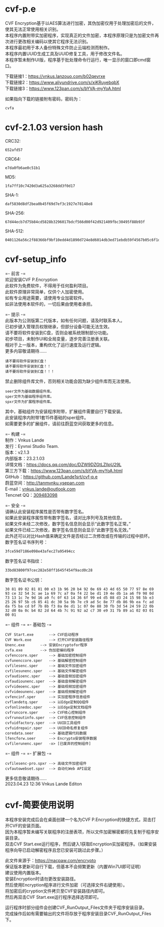 # cvf-p.e
CVF Encryption基于以AES算法进行加密，其伪加密仅用于处理加密后的文件，使其无法正常使用相关识别。  
本程序内置附带实加密程序，实现真正的文件加密，本程序原理只是为加密文件再次进行更改相关编码以使其它程序无法识别。  
本程序最初用于本人备份特殊文件防止云端检测而制作。  
本程序内置UUID生成工具及UUID修复工具，用于修改文件名。  
本程序暂未制作UI版，程序基于批处理命令行运行，唯一显示的窗口即cmd窗口。  

下载链接1：https://vnkus.lanzouo.com/b02qevrxe  
下载链接2：https://www.aliyundrive.com/s/xiKRuyebqbX  
下载链接3：https://www.123pan.com/s/bYVA-myYoA.html  

如果指向下载的链接附有密码，密码为：  

	cvfa  
# cvf-2.1.03 version hash  
CRC32:  

	652afd57  
CRC64:  

	e7da0fb6ae0c51b1
MD5:  

	1fa7ff10c7420d3a625a3268dd3f0d17  
SHA-1:  

	daf5830d8df2bea0b45f69d7ef3c1927e78148e8  
SHA-256:  

	67d44ecb7d75b84cd5828b3296017bdcf566d00f42d921409fbc30495f88b93f
SHA-512:  

	0401126a56c2f88366bf9bf10edd4d1890d724e8d6014db3ed71ebdb59f4567b05c6f1d05c91638c93d1f0d54e354f4399bb2286f2793aed1b3e810734ff8e14
# cvf-setup_info  
=- 前言 -=  
欢迎安装CVF P.Encryption  
此软件为免费软件，不得用于任何盈利项目。  
此软件原理非常简单，仅供个人加密使用。  
如有专业用途需要，请使用专业加密软件。  
如非法使用本软件的，一切后果由使用者承担。  
	
=- 提示 -=  
此版本为公测版第二代版本，如有任何问题，请及时联系本人。  
已初步键入管理员权限继承，但部分设备可能无法生效。  
请不要将软件安装到C盘，否则会被系统限制部分功能。  
初步项目，未制作UI和全局变量，逐步完善注册表关联。  
相对于上一版本，重构优化了运行速度及运行逻辑。  
更多内容敬请期待......  
	
	请不要将软件安装到C盘！  
	请不要将软件安装到C盘！！  
	请不要将软件安装到C盘！！！  
	
禁止删除组件库文件，否则相关功能会因为缺少组件库而无法使用。  

	seer文件为基础数据组件库。  
	sper文件为基础程序组件库。  
	spxr文件为扩展程序组件库。 
	
其中，基础组件为安装程序附带，扩展组件需要自行下载安装。  
此安装程序内附带1套15件基础的sper组件。  
如需要更多的扩展组件，请前往蔚蓝空间获取更多的信息。  
	
=- 构建 -=  
制作：Vnkus Lande  
发行：Eyvnxi Studio Team.  
版本：v2.1.3  
内部版本：23.2.1.03  
详情文档：https://docs.qq.com/doc/DZW9DZGtLZllpU29L  
第三方下载：https://www.123pan.com/s/bYVA-myYoA.html  
GitHub：https://github.com/Lande1srt/cvf-p.e  
蔚蓝空间：http://tanmvnku.ysepan.com  
E-mail：vnkus.lande@outlook.com  
Tencnet QQ：[309483098  ](https://qm.qq.com/cgi-bin/qm/qr?k=mXLPE5aidmDGmqfHNM9vw9GwB_Yj4QU8)  
	
=- 安全 -=  
请确认此安装程序属性是否带有数字签名。  
如果此安装程序属性带有数字签名，请对比序列号及其他信息。   
如果文件未经二次修改，数字签名信息则会显示“此数字签名正常。”  
如果文件已经二次修改，数字签名信息则会显示“此数字签名无效。”  
此外还可以对比Hash值来确定文件是否经过二次修改或在传输的过程中损坏。  
数字签名证书序列号：  

	3fce59d7186e098e43afec27a95494cc  
	
数字签名证书指纹：  

	33bd83800f97cec282e58ff1645f454f9acd0c28  
数字签名证书公钥：  

	30 81 89 02 81 81 00 e3 1b 96 20 b4 92 0e 69 43 4d 65 50 77 97 8e 69 93 ce 32 54 3c ae 1a 69 7c a7 0a f4 22 be d1 19 4e db 1a a6 f9 98 0d 73 13 1c 7e 9d 16 a9 fc 0f 63 14 36 6f 99 e4 d5 08 d3 24 15 98 5b e3 25 26 97 5b c6 85 41 dc 30 5a 9b 7e c9 ad 5c 8e 77 db 86 9b ea fc ad da f5 ba cd bf 7b 8b f3 8a 0e d1 1c 07 0e 88 30 fb 3d 54 24 59 22 0b 32 d0 0a 0c b4 02 2d 64 4b 7c 91 92 a2 c7 30 e9 31 7b 89 a1 02 03 01 00 01  
	
	
=- 组件 -= =- 基础包 -=

	CVF Start.exe		--> CVF启动程序  
	CVF Work.exe		--> 打开CVF安装路径程序  
	Unenc.exe		--> 安装Encryptofor程序  
	cvfa.exe		--> 伪加密编码程序  
	cvfenccore.sper		--> 基础加密控制组件  
	cvfunenccore.sper	--> 基础解密控制组件  
	cvfilesenc.sper		--> 基础文件加密组件  
	cvfilesunenc.sper	--> 基础文件解密组件  
	cvfaudioenc.sper	--> 基础音频加密组件  
	cvfaudiounenc.sper	--> 基础音频解密组件  
	cvfvideoenc.sper	--> 基础视频加密组件  
	cvfvideounenc.sper	--> 基础视频解密组件  
	cvfencinf.sper		--> 实加密程序信息组件  
	cvflandetq.sper		--> 以Edge定制QQ组件  
	cvfonlinedoc.sper	--> 以Edge定制文档组件  
	cvfruncore.sper 	--> CVF核心控制组件  
	cvfrunoutinfo.sper	--> CVF信息控制组件  
	cvfuidfactory.sper	--> UUID工具组件  
	cvfuidrepair.sper	--> UUID命名修复组件  
	coredata.seer		--> 基础逻辑代码数据  
	lfencforw.seer		--> Encrypto安装程序数据  
	cvfilerunenc.sper	-x> [已废弃的控制组件]  

=- 组件 -= =- 扩展包 -=  

	cvfilesenc-pro.spxr	--> 高级文件加密组件  
	cvfautowebset.spxr	--> 自动化Web API设定  
	
	
	
更多信息敬请期待......  
2023.04.23	12:36	Vnkus Lande Editon  
  
  
  
  # cvf-简要使用说明
  本程序安装完成后会在桌面创建一个名为CVF P.Encryption的快捷方式，双击打开CVF的安装页面。  
因为本程序暂未编写关联程序的注册表项，所以文件加密解密都将先复制于程序安装目录。  
双击CVF Start.exe运行程序，然后键入1获取Encryption实加密程序。（如果安装程序向导已启动解密程序且您已安装可跳过此步骤。）  
	
此文件来源于：https://macpaw.com/encrypto  
保证版本更新可自行下载，但基本不会频繁更新（内置Win7UI即可证明）  
建议使用内置版本。  
安装Encryption时请勿更改安装路径。  
然后使用Encryption程序进行文件加密（可选择文件右键使用）。  
将加密后的cryption文件拷贝至CVF安装路径内即可。  
然后再双击CVF Start.exe运行程序选择选项即可。  
	
运行程序时部分组件会创建CVF_RunOutput_Files文件夹于程序安装目录。  
完成操作后如有需要输出的文件将存放于程序安装目录CVF_RunOutput_Files下。  
	
